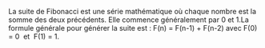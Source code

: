 La suite de Fibonacci est une série mathématique où chaque nombre est la somme des deux précédents. Elle commence généralement par 0 et 1.La formule générale pour générer la suite est :  F(n) = F(n-1) + F(n-2) avec  F(0) = 0  et  F(1) = 1.
